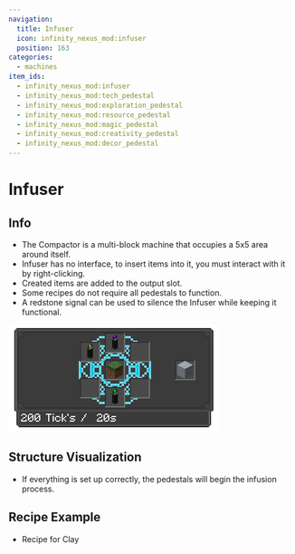 ```yaml
---
navigation:
  title: Infuser
  icon: infinity_nexus_mod:infuser
  position: 163
categories:
  - machines
item_ids:
  - infinity_nexus_mod:infuser
  - infinity_nexus_mod:tech_pedestal
  - infinity_nexus_mod:exploration_pedestal
  - infinity_nexus_mod:resource_pedestal
  - infinity_nexus_mod:magic_pedestal
  - infinity_nexus_mod:creativity_pedestal
  - infinity_nexus_mod:decor_pedestal
---
```


# Infuser

## Info
- The Compactor is a multi-block machine that occupies a 5x5 area around itself.
- Infuser has no interface, to insert items into it, you must interact with it by right-clicking.
- Created items are added to the output slot.
- Some recipes do not require all pedestals to function.
- A redstone signal can be used to silence the Infuser while keeping it functional.

![Recipe](assets/infuser_gui.png)

## Structure Visualization

- If everything is set up correctly, the pedestals will begin the infusion process.

<GameScene zoom="4">
  <ImportStructure src="structures/infuser_altar.nbt" />
</GameScene>

## Recipe Example
- Recipe for Clay

<GameScene zoom="3" interactive={true}>
  <ImportStructure src="structures/infuser_altar_recipe.nbt" />
  <IsometricCamera  yaw="30" pitch="30" />
</GameScene>



